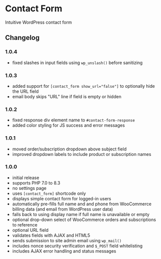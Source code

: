 # Contact Form

Intuitive WordPress contact form

## Changelog

### 1.0.4
- fixed slashes in input fields using `wp_unslash()` before sanitizing

### 1.0.3
- added support for `[contact_form show_url="false"]` to optionally hide the URL field
- email body skips "URL" line if field is empty or hidden

### 1.0.2
- fixed response div element name to `#contact-form-response`
- added color styling for JS success and error messages

### 1.0.1
- moved order/subscription dropdown above subject field
- improved dropdown labels to include product or subscription names

### 1.0.0
- initial release
- supports PHP 7.0 to 8.3
- no settings page
- uses `[contact_form]` shortcode only
- displays simple contact form for logged-in users
- automatically pre-fills full name and and phone from WooCommerce billing data (and email from WordPress user data)
- falls back to using display name if full name is unavailable or empty
- optional drop-down select of WooCommerce orders and subscriptions to reference
- optional URL field
- validates fields with AJAX and HTML5
- sends submission to site admin email using `wp_mail()`
- includes nonce security verification and `$_POST` field whitelisting
- includes AJAX error handling and status messages
